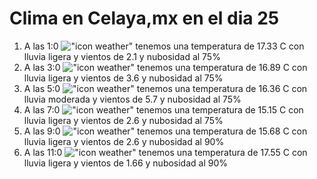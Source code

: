 # Clima en Celaya,mx en el dia 25

1. A las 1:0 !["icon weather"](http://openweathermap.org/img/w/10n.png) tenemos una temperatura de 17.33 C con lluvia ligera y  vientos de 2.1 y nubosidad al 75%
1. A las 3:0 !["icon weather"](http://openweathermap.org/img/w/10n.png) tenemos una temperatura de 16.89 C con lluvia ligera y  vientos de 3.6 y nubosidad al 75%
1. A las 5:0 !["icon weather"](http://openweathermap.org/img/w/10n.png) tenemos una temperatura de 16.36 C con lluvia moderada y  vientos de 5.7 y nubosidad al 75%
1. A las 7:0 !["icon weather"](http://openweathermap.org/img/w/10n.png) tenemos una temperatura de 15.15 C con lluvia ligera y  vientos de 2.6 y nubosidad al 75%
1. A las 9:0 !["icon weather"](http://openweathermap.org/img/w/10d.png) tenemos una temperatura de 15.68 C con lluvia ligera y  vientos de 2.6 y nubosidad al 90%
1. A las 11:0 !["icon weather"](http://openweathermap.org/img/w/10d.png) tenemos una temperatura de 17.55 C con lluvia ligera y  vientos de 1.66 y nubosidad al 90%
